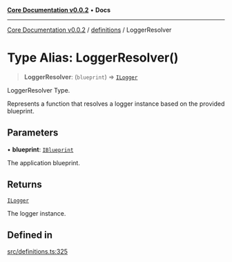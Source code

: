[**Core Documentation v0.0.2**](../../README.md) • **Docs**

***

[Core Documentation v0.0.2](../../modules.md) / [definitions](../README.md) / LoggerResolver

# Type Alias: LoggerResolver()

> **LoggerResolver**: (`blueprint`) => [`ILogger`](../interfaces/ILogger.md)

LoggerResolver Type.

Represents a function that resolves a logger instance based on the provided blueprint.

## Parameters

• **blueprint**: [`IBlueprint`](IBlueprint.md)

The application blueprint.

## Returns

[`ILogger`](../interfaces/ILogger.md)

The logger instance.

## Defined in

[src/definitions.ts:325](https://github.com/stonemjs/core/blob/dd7eaec566465ef84c36b87b824f8ea9ab76e8fa/src/definitions.ts#L325)
